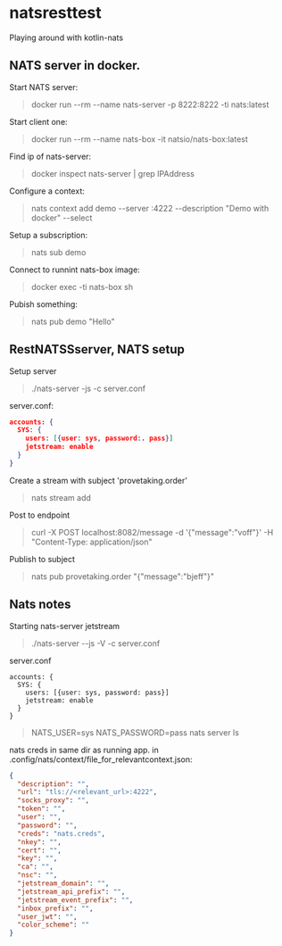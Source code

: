 # natsresttest
Playing around with kotlin-nats

## NATS server in docker.

Start NATS server:
> docker run --rm  --name nats-server -p 8222:8222 -ti nats:latest

Start client one:
> docker run --rm --name nats-box -it natsio/nats-box:latest

Find ip of nats-server:
> docker inspect nats-server | grep IPAddress


Configure a context:
> nats context add demo --server <IPAddress>:4222 --description "Demo with docker" --select

Setup a subscription:
> nats sub demo


Connect to runnint nats-box image:
> docker exec -ti nats-box sh

Pubish something:
> nats pub demo "Hello"

## RestNATSSserver, NATS setup

Setup server
> ./nats-server -js -c server.conf

server.conf:
```json
accounts: {
  SYS: {
    users: [{user: sys, password:. pass}]
    jetstream: enable
  }
}
```
Create a stream with subject 'provetaking.order'
> nats stream add

Post to endpoint
> curl -X POST localhost:8082/message -d '{"message":"voff"}' -H "Content-Type: application/json"

Publish to subject
> nats pub provetaking.order "{"message":"bjeff"}"
 
## Nats notes
Starting nats-server jetstream
> ./nats-server --js -V -c server.conf

server.conf
```
accounts: {
  SYS: {
    users: [{user: sys, password: pass}]
    jetstream: enable
  }
}
```

>NATS_USER=sys NATS_PASSWORD=pass nats server ls

nats creds in same dir as running app.
in .config/nats/context/file_for_relevantcontext.json:
```json
{
  "description": "",
  "url": "tls://<relevant_url>:4222",
  "socks_proxy": "",
  "token": "",
  "user": "",
  "password": "",
  "creds": "nats.creds",
  "nkey": "",
  "cert": "",
  "key": "",
  "ca": "",
  "nsc": "",
  "jetstream_domain": "",
  "jetstream_api_prefix": "",
  "jetstream_event_prefix": "",
  "inbox_prefix": "",
  "user_jwt": "",
  "color_scheme": ""
}
```
